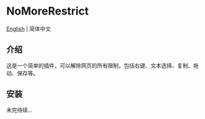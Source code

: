 # NoMoreRestrict

[English](./README.md) | 简体中文

## 介绍

这是一个简单的插件，可以解除网页的所有限制，包括右键、文本选择、复制、拖动、保存等。

## 安装

未完待续...

